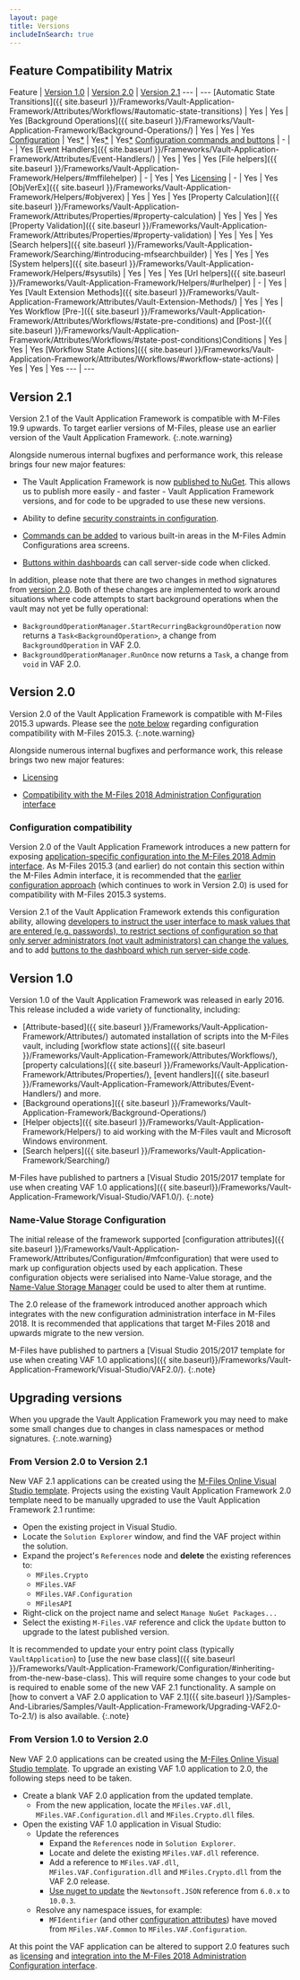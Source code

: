 ```yaml
---
layout: page
title: Versions
includeInSearch: true
---
```


## Feature Compatibility Matrix

Feature | [Version 1.0](#version-10) | [Version 2.0](#version-20) | [Version 2.1](#version-21)
--- | ---
[Automatic State Transitions]({{ site.baseurl }}/Frameworks/Vault-Application-Framework/Attributes/Workflows/#automatic-state-transitions) | Yes | Yes | Yes
[Background Operations]({{ site.baseurl }}/Frameworks/Vault-Application-Framework/Background-Operations/) | Yes | Yes | Yes
[Configuration](../Configuration) | Yes[*](#name-value-storage-configuration) | Yes[*](#configuration-compatibility) | Yes[*](#configuration-compatibility)
[Configuration commands and buttons](../Configuration/Commands) | - | - | Yes
[Event Handlers]({{ site.baseurl }}/Frameworks/Vault-Application-Framework/Attributes/Event-Handlers/) | Yes | Yes | Yes
[File helpers]({{ site.baseurl }}/Frameworks/Vault-Application-Framework/Helpers/#mffilehelper) | - | Yes | Yes
[Licensing](../Licensing) | - | Yes | Yes
[ObjVerEx]({{ site.baseurl }}/Frameworks/Vault-Application-Framework/Helpers/#objverex) | Yes | Yes | Yes
[Property Calculation]({{ site.baseurl }}/Frameworks/Vault-Application-Framework/Attributes/Properties/#property-calculation) | Yes | Yes | Yes
[Property Validation]({{ site.baseurl }}/Frameworks/Vault-Application-Framework/Attributes/Properties/#property-validation) | Yes | Yes | Yes
[Search helpers]({{ site.baseurl }}/Frameworks/Vault-Application-Framework/Searching/#introducing-mfsearchbuilder) | Yes | Yes | Yes
[System helpers]({{ site.baseurl }}/Frameworks/Vault-Application-Framework/Helpers/#sysutils) | Yes | Yes | Yes
[Url helpers]({{ site.baseurl }}/Frameworks/Vault-Application-Framework/Helpers/#urlhelper) | - | Yes | Yes
[Vault Extension Methods]({{ site.baseurl }}/Frameworks/Vault-Application-Framework/Attributes/Vault-Extension-Methods/) | Yes | Yes | Yes
Workflow [Pre-]({{ site.baseurl }}/Frameworks/Vault-Application-Framework/Attributes/Workflows/#state-pre-conditions) and [Post-]({{ site.baseurl }}/Frameworks/Vault-Application-Framework/Attributes/Workflows/#state-post-conditions)Conditions | Yes | Yes | Yes
[Workflow State Actions]({{ site.baseurl }}/Frameworks/Vault-Application-Framework/Attributes/Workflows/#workflow-state-actions) | Yes | Yes | Yes
--- | ---

## Version 2.1

Version 2.1 of the Vault Application Framework is compatible with M-Files 19.9 upwards.  To target earlier versions of M-Files, please use an earlier version of the Vault Application Framework.
{:.note.warning}

Alongside numerous internal bugfixes and performance work, this release brings four new major features:

* The Vault Application Framework is now [published to NuGet](https://www.nuget.org/packages/MFiles.VAF).  This allows us to publish more easily - and faster - Vault Application Framework versions, and for code to be upgraded to use these new versions.

* Ability to define [security constraints in configuration](../Attributes/Configuration/Security).

* [Commands can be added](../Configuration/Commands) to various built-in areas in the M-Files Admin Configurations area screens.

* [Buttons within dashboards](../Configuration/Custom-Dashboards/#using-commands-within-dashboards) can call server-side code when clicked.

In addition, please note that there are two changes in method signatures from [version 2.0](#version-20).  Both of these changes are implemented to work around situations where code attempts to start background operations when the vault may not yet be fully operational:

* `BackgroundOperationManager.StartRecurringBackgroundOperation` now returns a `Task<BackgroundOperation>`, a change from `BackgroundOperation` in VAF 2.0.
* `BackgroundOperationManager.RunOnce` now returns a `Task`, a change from `void` in VAF 2.0.

## Version 2.0

Version 2.0 of the Vault Application Framework is compatible with M-Files 2015.3 upwards.  Please see the [note below](#configuration-compatibility) regarding configuration compatibility with M-Files 2015.3.
{:.note.warning}

Alongside numerous internal bugfixes and performance work, this release brings two new major features:

* [Licensing](../Licensing)

* [Compatibility with the M-Files 2018 Administration Configuration interface](../Configuration)

### Configuration compatibility

Version 2.0 of the Vault Application Framework introduces a new pattern for exposing [application-specific configuration into the M-Files 2018 Admin interface](../Configuration).  As M-Files 2015.3 (and earlier) do not contain this section within the M-Files Admin interface, it is recommended that the [earlier configuration approach](#name-value-storage-configuration) (which continues to work in Version 2.0) is used for compatibility with M-Files 2015.3 systems.

Version 2.1 of the Vault Application Framework extends this configuration ability, allowing [developers to instruct the user interface to mask values that are entered (e.g. passwords), to restrict sections of configuration so that only server administrators (not vault administrators) can change the values](../Attributes/Configuration/Security), and to add [buttons to the dashboard which run server-side code](../Configuration/Custom-Dashboards/#using-commands-within-dashboards).

## Version 1.0

Version 1.0 of the Vault Application Framework was released in early 2016.  This release included a wide variety of functionality, including:

* [Attribute-based]({{ site.baseurl }}/Frameworks/Vault-Application-Framework/Attributes/) automated installation of scripts into the M-Files vault, including [workflow state actions]({{ site.baseurl }}/Frameworks/Vault-Application-Framework/Attributes/Workflows/), [property calculations]({{ site.baseurl }}/Frameworks/Vault-Application-Framework/Attributes/Properties/), [event handlers]({{ site.baseurl }}/Frameworks/Vault-Application-Framework/Attributes/Event-Handlers/) and more.
* [Background operations]({{ site.baseurl }}/Frameworks/Vault-Application-Framework/Background-Operations/)
* [Helper objects]({{ site.baseurl }}/Frameworks/Vault-Application-Framework/Helpers/) to aid working with the M-Files vault and Microsoft Windows environment.
* [Search helpers]({{ site.baseurl }}/Frameworks/Vault-Application-Framework/Searching/)

M-Files have published to partners a [Visual Studio 2015/2017 template for use when creating VAF 1.0 applications]({{ site.baseurl}}/Frameworks/Vault-Application-Framework/Visual-Studio/VAF1.0/).
{:.note}

### Name-Value Storage Configuration

The initial release of the framework supported [configuration attributes]({{ site.baseurl }}/Frameworks/Vault-Application-Framework/Attributes/Configuration/#mfconfiguration) that were used to mark up configuration objects used by each application.  These configuration objects were serialised into Name-Value storage, and the [Name-Value Storage Manager](https://kb.cloudvault.m-files.com/Default.aspx?#3ECA226F-7B54-428B-B539-DE443E6134EC/object/0A8D789B-4E2B-4649-B1A1-AF0755B0C444/latest) could be used to alter them at runtime.

The 2.0 release of the framework introduced another approach which integrates with the new configuration administration interface in M-Files 2018.  It is recommended that applications that target M-Files 2018 and upwards migrate to the new version.

M-Files have published to partners a [Visual Studio 2015/2017 template for use when creating VAF 1.0 applications]({{ site.baseurl}}/Frameworks/Vault-Application-Framework/Visual-Studio/VAF2.0/).
{:.note}

## Upgrading versions

When you upgrade the Vault Application Framework you may need to make some small changes due to changes in class namespaces or method signatures.
{:.note.warning}

### From Version 2.0 to Version 2.1

New VAF 2.1 applications can be created using the [M-Files Online Visual Studio template](https://partners.cloudvault.m-files.com/Default.aspx?#CE7643CB-C9BB-4536-8187-707DB78EAF2A/object/D93538F9-B429-44DE-9840-553A67964438/latest).  Projects using the existing Vault Application Framework 2.0 template need to be manually upgraded to use the Vault Application Framework 2.1 runtime:

* Open the existing project in Visual Studio.
* Locate the `Solution Explorer` window, and find the VAF project within the solution.
* Expand the project's `References` node and **delete** the existing references to:
	* `MFiles.Crypto`
	* `MFiles.VAF`
	* `MFiles.VAF.Configuration`
	* `MFilesAPI`
* Right-click on the project name and select `Manage NuGet Packages...`
* Select the existing `M-Files.VAF` reference and click the `Update` button to upgrade to the latest published version.

It is recommended to update your entry point class (typically `VaultApplication`) to [use the new base class]({{ site.baseurl }}/Frameworks/Vault-Application-Framework/Configuration/#inheriting-from-the-new-base-class).  This will require some changes to your code but is required to enable some of the new VAF 2.1 functionality.  A sample on [how to convert a VAF 2.0 application to VAF 2.1]({{ site.baseurl }}/Samples-And-Libraries/Samples/Vault-Application-Framework/Upgrading-VAF2.0-To-2.1/) is also available.
{:.note}

### From Version 1.0 to Version 2.0

New VAF 2.0 applications can be created using the [M-Files Online Visual Studio template](https://partners.cloudvault.m-files.com/Default.aspx?#CE7643CB-C9BB-4536-8187-707DB78EAF2A/object/D93538F9-B429-44DE-9840-553A67964438/latest).  To upgrade an existing VAF 1.0 application to 2.0, the following steps need to be taken.

* Create a blank VAF 2.0 application from the updated template.
	* From the new application, locate the `MFiles.VAF.dll`, `MFiles.VAF.Configuration.dll` and `MFiles.Crypto.dll` files.
* Open the existing VAF 1.0 application in Visual Studio:
	* Update the references
		* Expand the `References` node in `Solution Explorer`.
		* Locate and delete the existing `MFiles.VAF.dll` reference.
		* Add a reference to `MFiles.VAF.dll`, `MFiles.VAF.Configuration.dll` and `MFiles.Crypto.dll` from the VAF 2.0 release.
		* [Use nuget to update](https://docs.microsoft.com/en-us/nuget/tools/package-manager-ui#updating-a-package) the `Newtonsoft.JSON` reference from `6.0.x` to `10.0.3`.
	* Resolve any namespace issues, for example:
		* `MFIdentifier` (and other [configuration attributes](/Frameworks/Vault-Application-Framework/Attributes/Configuration/)) have moved from `MFiles.VAF.Common` to `MFiles.VAF.Configuration`.

At this point the VAF application can be altered to support 2.0 features such as [licensing](../Licensing) and [integration into the M-Files 2018 Administration Configuration interface](../Configuration).
